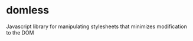 domless
=======

Javascript library for manipulating stylesheets that minimizes modification to the DOM
